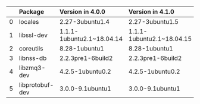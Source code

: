 <!-- markdown-link-check-disable -->

|    | Package         | Version in 4.0.0          | Version in 4.1.0          | Status   |
|---:|:----------------|:--------------------------|:--------------------------|:---------|
|  0 | locales         | 2.27-3ubuntu1.4           | 2.27-3ubuntu1.5           | UPDATED  |
|  1 | libssl-dev      | 1.1.1-1ubuntu2.1~18.04.14 | 1.1.1-1ubuntu2.1~18.04.15 | UPDATED  |
|  2 | coreutils       | 8.28-1ubuntu1             | 8.28-1ubuntu1             |          |
|  3 | libnss-db       | 2.2.3pre1-6build2         | 2.2.3pre1-6build2         |          |
|  4 | libzmq3-dev     | 4.2.5-1ubuntu0.2          | 4.2.5-1ubuntu0.2          |          |
|  5 | libprotobuf-dev | 3.0.0-9.1ubuntu1          | 3.0.0-9.1ubuntu1          |          |